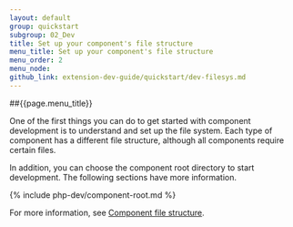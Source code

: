 ```yaml
---
layout: default
group: quickstart
subgroup: 02_Dev
title: Set up your component's file structure
menu_title: Set up your component's file structure
menu_order: 2
menu_node: 
github_link: extension-dev-guide/quickstart/dev-filesys.md
---
```


##{{page.menu_title}}

One of the first things you can do to get started with component development is to understand and set up the file system. Each type of component has a different file structure, although all components require certain files.

In addition, you can choose the component root directory to start development. The following sections have more information.

{% include php-dev/component-root.md %}

For more information, see <a href="{{ site.gdeurl }}extension-dev-guide/module-file-structure.html">Component file structure</a>.


